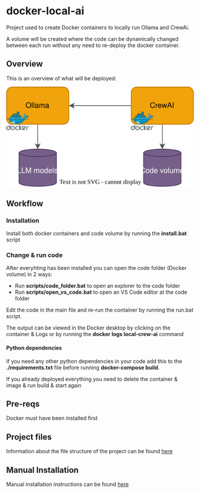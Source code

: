 # docker-local-ai

Project used to create Docker containers to locally run Ollama and CrewAi.

A volume will be created where the code can be dynamically changed between each run without any need to re-deploy the docker container.

## Overview

This is an overview of what will be deployed:

![overview-image](docs/images/overview.svg)

## Workflow

### Installation

Install both docker containers and code volume by running the **install.bat** script

### Change & run code
After everyhting has been installed you can open the code folder (Docker volume) in 2 ways:
* Run **scripts/code_folder.bat** to open an explorer to the code folder
* Run **scripts/open_vs_code.bat** to open an VS Code editor at the code folder

Edit the code in the main file and re-run the container by running the run.bat script.

The output can be viewed in the Docker desktop by clicking on the container & Logs or by running the **docker logs local-crew-ai** command

#### Python dependencies

If you need any other python dependencies in your code add this to the **./requirements.txt** file before running **docker-compose build**.

If you already deployed everything you need to delete the container & image & run build & start again

## Pre-reqs

Docker must have been installed first

## Project files

Information about the file structure of the project can be found [here](docs/files.md)

## Manual Installation

Manual installation instructions can be found [here](docs/local-ai-install.md)
